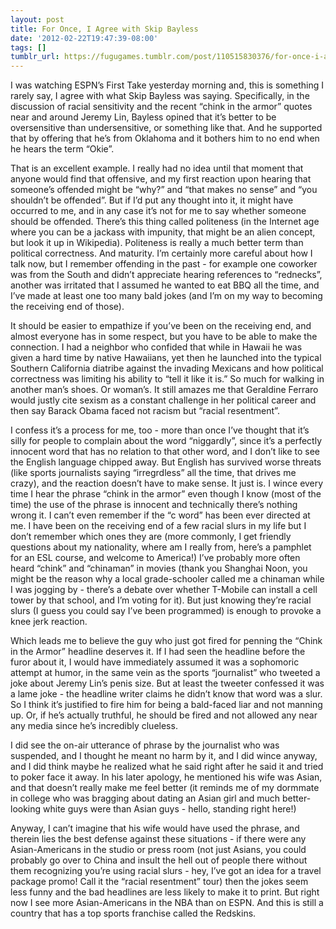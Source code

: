 ```yaml
---
layout: post
title: For Once, I Agree with Skip Bayless
date: '2012-02-22T19:47:39-08:00'
tags: []
tumblr_url: https://fugugames.tumblr.com/post/110515830376/for-once-i-agree-with-skip-bayless
---
```

I was watching ESPN’s First Take yesterday morning and, this is something I rarely say, I agree with what Skip Bayless was saying. Specifically, in the discussion of racial sensitivity and the recent “chink in the armor” quotes near and around Jeremy Lin, Bayless opined that it’s better to be oversensitive than undersensitive, or something like that. And he supported that by offering that he’s from Oklahoma and it bothers him to no end when he hears the term “Okie”.

That is an excellent example. I really had no idea until that moment that anyone would find that offensive, and my first reaction upon hearing that someone’s offended might be “why?” and “that makes no sense” and “you shouldn’t be offended”. But if I’d put any thought into it, it might have occurred to me, and in any case it’s not for me to say whether someone should be offended. There’s this thing called politeness (in the Internet age where you can be a jackass with impunity, that might be an alien concept, but look it up in Wikipedia). Politeness is really a much better term than political correctness. And maturity. I’m certainly more careful about how I talk now, but I remember offending in the past - for example one coworker was from the South and didn’t appreciate hearing references to “rednecks”, another was irritated that I assumed he wanted to eat BBQ all the time, and I’ve made at least one too many bald jokes (and I’m on my way to becoming the receiving end of those).

It should be easier to empathize if you’ve been on the receiving end, and almost everyone has in some respect, but you have to be able to make the connection. I had a neighbor who confided that while in Hawaii he was given a hard time by native Hawaiians, yet then he launched into the typical Southern California diatribe against the invading Mexicans and how political correctness was limiting his ability to “tell it like it is.” So much for walking in another man’s shoes. Or woman’s. It still amazes me that Geraldine Ferraro would justly cite sexism as a constant challenge in her political career and then say Barack Obama faced not racism but “racial resentment”.

I confess it’s a process for me, too - more than once I’ve thought that it’s silly for people to complain about the word “niggardly”, since it’s a perfectly innocent word that has no relation to that other word, and I don’t like to see the English language chipped away. But English has survived worse threats (like sports journalists saying “irregrdless” all the time, that drives me crazy), and the reaction doesn’t have to make sense. It just is. I wince every time I hear the phrase “chink in the armor” even though I know (most of the time) the use of the phrase is innocent and technically there’s nothing wrong it. I can’t even remember if the “c word” has been ever directed at me. I have been on the receiving end of a few racial slurs in my life but I don’t remember which ones they are (more commonly, I get friendly questions about my nationality, where am I really from, here’s a pamphlet for an ESL course, and welcome to America!) I’ve probably more often heard “chink” and “chinaman” in movies (thank you Shanghai Noon, you might be the reason why a local grade-schooler called me a chinaman while I was jogging by - there’s a debate over whether T-Mobile can install a cell tower by that school, and I’m voting for it). But just knowing they’re racial slurs (I guess you could say I’ve been programmed) is enough to provoke a knee jerk reaction.

Which leads me to believe the guy who just got fired for penning the “Chink in the Armor” headline deserves it. If I had seen the headline before the furor about it, I would have immediately assumed it was a sophomoric attempt at humor, in the same vein as the sports “journalist” who tweeted a joke about Jeremy Lin’s penis size. But at least the tweeter confessed it was a lame joke - the headline writer claims he didn’t know that word was a slur. So I think it’s justified to fire him for being a bald-faced liar and not manning up. Or, if he’s actually truthful, he should be fired and not allowed any near any media since he’s incredibly clueless.

I did see the on-air utterance of phrase by the journalist who was suspended, and I thought he meant no harm by it, and I did wince anyway, and I did think maybe he realized what he said right after he said it and tried to poker face it away. In his later apology, he mentioned his wife was Asian, and that doesn’t really make me feel better (it reminds me of my dormmate in college who was bragging about dating an Asian girl and much better-looking white guys were than Asian guys - hello, standing right here!)

Anyway, I can’t imagine that his wife would have used the phrase, and therein lies the best defense against these situations - if there were any Asian-Americans in the studio or press room (not just Asians, you could probably go over to China and insult the hell out of people there without them recognizing you’re using racial slurs - hey, I’ve got an idea for a travel package promo! Call it the “racial resentment” tour) then the jokes seem less funny and the bad headlines are less likely to make it to print. But right now I see more Asian-Americans in the NBA than on ESPN. And this is still a country that has a top sports franchise called the Redskins.

